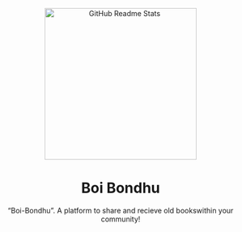 <p align="center">
  <img width="300px" src="[https://cdn.discordapp.com/attachments/1008571199065964634/1071896754427002930/Pranta_a_psychedelic_logo_for_a_book_from_where_a_little_ray_of_895e637a-0cbe-4b46-b4de-07d1db81001a.png](https://img.freepik.com/free-vector/hand-drawn-flat-design-stack-books-illustration_23-2149341898.jpg?w=740&t=st=1698066384~exp=1698066984~hmac=7204140b45fec26f45d3497c087bacdb74f9447f18b168abb953ed8cd9072fff)" align="center" alt="GitHub Readme Stats" />

 <h1 align="center">Boi Bondhu</h2>
 <p align="center">“Boi-Bondhu”. A platform to share and recieve old bookswithin your community!</p>
</p>
